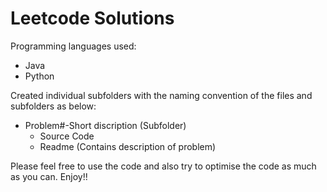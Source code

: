 # Leetcode Solutions

Programming languages used:
- Java
- Python

Created individual subfolders with the naming convention of the files and subfolders as below:
- Problem#-Short discription (Subfolder)
  - Source Code
  - Readme (Contains description of problem)

Please feel free to use the code and also try to optimise the code as much as you can.
Enjoy!!
